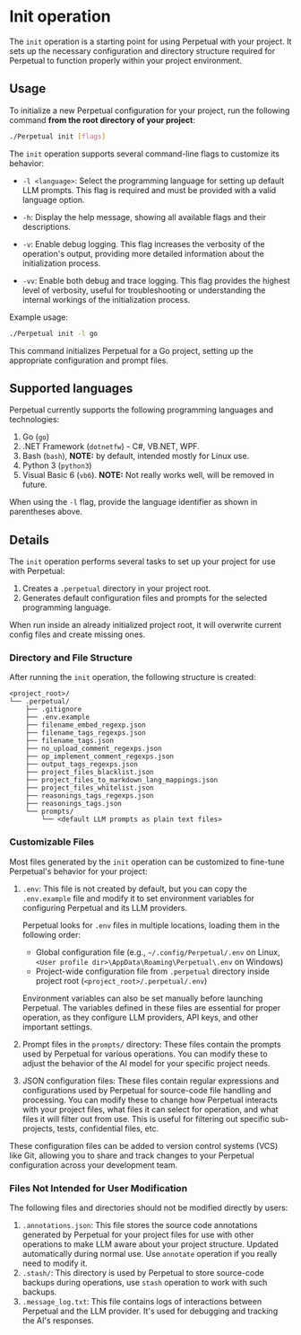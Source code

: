 # Init operation

The `init` operation is a starting point for using Perpetual with your project. It sets up the necessary configuration and directory structure required for Perpetual to function properly within your project environment.

## Usage

To initialize a new Perpetual configuration for your project, run the following command **from the root directory of your project**:

```sh
./Perpetual init [flags]
```

The `init` operation supports several command-line flags to customize its behavior:

- `-l <language>`: Select the programming language for setting up default LLM prompts. This flag is required and must be provided with a valid language option.

- `-h`: Display the help message, showing all available flags and their descriptions.

- `-v`: Enable debug logging. This flag increases the verbosity of the operation's output, providing more detailed information about the initialization process.

- `-vv`: Enable both debug and trace logging. This flag provides the highest level of verbosity, useful for troubleshooting or understanding the internal workings of the initialization process.

Example usage:

```sh
./Perpetual init -l go
```

This command initializes Perpetual for a Go project, setting up the appropriate configuration and prompt files.

## Supported languages

Perpetual currently supports the following programming languages and technologies:

1. Go (`go`)
2. .NET Framework (`dotnetfw`) - C#, VB.NET, WPF.
3. Bash (`bash`), **NOTE:** by default, intended mostly for Linux use.
4. Python 3 (`python3`)
5. Visual Basic 6 (`vb6`). **NOTE:** Not really works well, will be removed in future.

When using the `-l` flag, provide the language identifier as shown in parentheses above.

## Details

The `init` operation performs several tasks to set up your project for use with Perpetual:

1. Creates a `.perpetual` directory in your project root.
2. Generates default configuration files and prompts for the selected programming language.

When run inside an already initialized project root, it will overwrite current config files and create missing ones.

### Directory and File Structure

After running the `init` operation, the following structure is created:

```text
<project_root>/
└── .perpetual/
    ├── .gitignore
    ├── .env.example
    ├── filename_embed_regexp.json
    ├── filename_tags_regexps.json
    ├── filename_tags.json
    ├── no_upload_comment_regexps.json
    ├── op_implement_comment_regexps.json
    ├── output_tags_regexps.json
    ├── project_files_blacklist.json
    ├── project_files_to_markdown_lang_mappings.json
    ├── project_files_whitelist.json
    ├── reasonings_tags_regexps.json
    ├── reasonings_tags.json
    └── prompts/
        └── <default LLM prompts as plain text files>
```

### Customizable Files

Most files generated by the `init` operation can be customized to fine-tune Perpetual's behavior for your project:

1. `.env`: This file is not created by default, but you can copy the `.env.example` file and modify it to set environment variables for configuring Perpetual and its LLM providers.

   Perpetual looks for `.env` files in multiple locations, loading them in the following order:

   - Global configuration file (e.g., `~/.config/Perpetual/.env` on Linux, `<User profile dir>\AppData\Roaming\Perpetual\.env` on Windows)
   - Project-wide configuration file from `.perpetual` directory inside project root (`<project_root>/.perpetual/.env`)

   Environment variables can also be set manually before launching Perpetual. The variables defined in these files are essential for proper operation, as they configure LLM providers, API keys, and other important settings.

2. Prompt files in the `prompts/` directory: These files contain the prompts used by Perpetual for various operations. You can modify these to adjust the behavior of the AI model for your specific project needs.

3. JSON configuration files: These files contain regular expressions and configurations used by Perpetual for source-code file handling and processing. You can modify these to change how Perpetual interacts with your project files, what files it can select for operation, and what files it will filter out from use. This is useful for filtering out specific sub-projects, tests, confidential files, etc.

These configuration files can be added to version control systems (VCS) like Git, allowing you to share and track changes to your Perpetual configuration across your development team.

### Files Not Intended for User Modification

The following files and directories should not be modified directly by users:

1. `.annotations.json`: This file stores the source code annotations generated by Perpetual for your project files for use with other operations to make LLM aware about your project structure. Updated automatically during normal use. Use `annotate` operation if you really need to modify it.
2. `.stash/`: This directory is used by Perpetual to store source-code backups during operations, use `stash` operation to work with such backups.
3. `.message_log.txt`: This file contains logs of interactions between Perpetual and the LLM provider. It's used for debugging and tracking the AI's responses.

